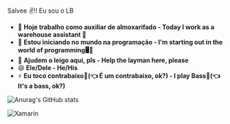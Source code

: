 Salvee ✌!! Eu sou o LB

- 🔭 **Hoje trabalho como auxiliar de almoxarifado - Today I work as a warehouse assistant 🏬**
- 🌱 **Estou iniciando no mundo na programação - I'm starting out in the world of programming🖥👶**
- 🤔 **Ajudem o leigo aqui, pls - Help the layman here, please**
- 😄 **Ele/Dele - He/His**
- ⚡ **Eu toco contrabaixo🎸(👈 É um contrabaixo, ok?) - I play Bass🎸(👈 It's a bass, ok?)**
  
![Anurag's GitHub stats](https://github-readme-stats.vercel.app/api?username=lesblowing&theme=dark&show_icons=true)



![Xamarin](https://img.shields.io/badge/Xamarin-3498DB?style=for-the-badge&logo=xamarin&logoColor=white)

